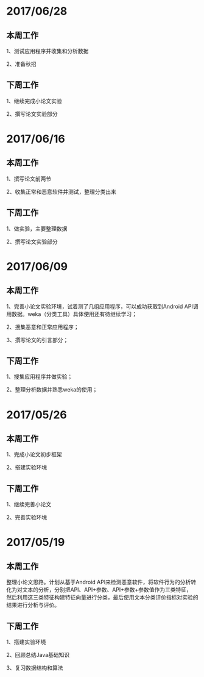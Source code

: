 # 2017/06/28

## 本周工作

1、测试应用程序并收集和分析数据

2、准备秋招

## 下周工作

1、继续完成小论文实验

2、撰写论文实验部分

# 2017/06/16

## 本周工作

1、撰写论文前两节

2、收集正常和恶意软件并测试，整理分类出来

## 下周工作

1、做实验，主要整理数据

2、撰写论文实验部分

# 2017/06/09

## 本周工作

1、完善小论文实验环境，试着测了几组应用程序，可以成功获取到Android API调用数据。weka（分类工具）具体使用还有待继续学习；

2、搜集恶意和正常应用程序；

3、撰写论文的引言部分；

## 下周工作

1、搜集应用程序并做实验；

2、整理分析数据并熟悉weka的使用；

# 2017/05/26

## 本周工作

1、完成小论文初步框架

2、搭建实验环境

## 下周工作

1、继续完善小论文

2、完善实验环境




# 2017/05/19

## 本周工作

  整理小论文思路。计划从基于Android API来检测恶意软件，将软件行为的分析转化为对文本的分析，分别把API、API+参数、API+参数+参数值作为三类特征，
然后利用这三类特征构建特征向量进行分类，最后使用文本分类评价指标对实验的结果进行分析与评价。

## 下周工作

1、搭建实验环境

2、回顾总结Java基础知识

3、复习数据结构和算法
